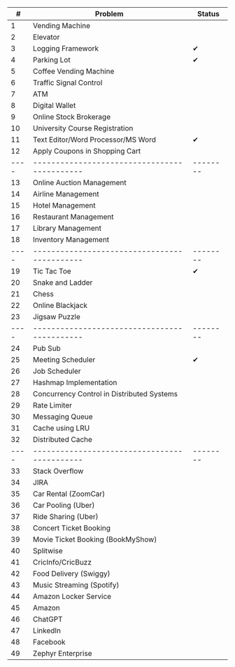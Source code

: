 | #  | Problem                                    | Status |
|----|--------------------------------------------|--------|
| 1  | Vending Machine                            |        |
| 2  | Elevator                                   |        |
| 3  | Logging Framework                          |  ✔     |
| 4  | Parking Lot                                |  ✔     |
| 5  | Coffee Vending Machine                     |        |
| 6  | Traffic Signal Control                     |        |
| 7  | ATM                                        |        |
| 8  | Digital Wallet                             |        |
| 9  | Online Stock Brokerage                     |        |
| 10 | University Course Registration             |        |
| 11 | Text Editor/Word Processor/MS Word         |  ✔     |
| 12 | Apply Coupons in Shopping Cart             |        |
|----|--------------------------------------------|--------|
| 13 | Online Auction Management                  |        |
| 14 | Airline Management                         |        |
| 15 | Hotel Management                           |        |
| 16 | Restaurant Management                      |        |
| 17 | Library Management                         |        |
| 18 | Inventory Management                       |        |
|----|--------------------------------------------|--------|
| 19 | Tic Tac Toe                                |  ✔     |
| 20 | Snake and Ladder                           |        |
| 21 | Chess                                      |        |
| 22 | Online Blackjack                           |        |
| 23 | Jigsaw Puzzle                              |        |
|----|--------------------------------------------|--------|
| 24 | Pub Sub                                    |        |
| 25 | Meeting Scheduler                          |  ✔     |
| 26 | Job Scheduler                              |        |
| 27 | Hashmap Implementation                     |        |
| 28 | Concurrency Control in Distributed Systems |        |
| 29 | Rate Limiter                               |        |
| 30 | Messaging Queue                            |        |
| 31 | Cache using LRU                            |        |
| 32 | Distributed Cache                          |        |
|----|--------------------------------------------|--------|
| 33 | Stack Overflow                             |        |
| 34 | JIRA                                       |        |
| 35 | Car Rental (ZoomCar)                       |        |
| 36 | Car Pooling (Uber)                         |        |
| 37 | Ride Sharing (Uber)                        |        |
| 38 | Concert Ticket Booking                     |        |
| 39 | Movie Ticket Booking (BookMyShow)          |        |
| 40 | Splitwise                                  |        |
| 41 | CricInfo/CricBuzz                          |        |
| 42 | Food Delivery (Swiggy)                     |        |
| 43 | Music Streaming (Spotify)                  |        |
| 44 | Amazon Locker Service                      |        |
| 45 | Amazon                                     |        |
| 46 | ChatGPT                                    |        |
| 47 | LinkedIn                                   |        |
| 48 | Facebook                                   |        |
| 49 | Zephyr Enterprise                          |        |
